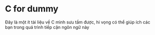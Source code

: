 # C for dummy
Đây là một ít tài liệu về C mình sưu tầm được, hi vọng có thể giúp ích các bạn trong quá trình tiếp cận ngôn ngữ này
